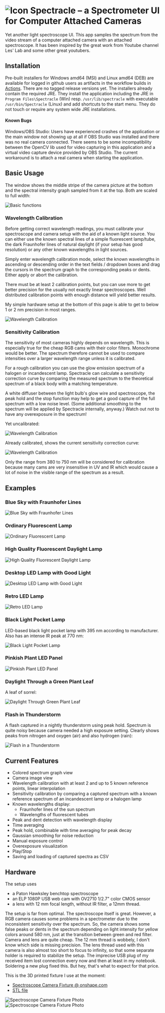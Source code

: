 # ![Icon](spectracle-app/src/main/resources/icons/icon-48.png) Spectracle – a Spectrometer UI for Computer Attached Cameras

Yet another light spectroscope UI. This app samples the spectrum from the video stream of a computer attached camera with an
attached spectroscope. It has been inspired by the great work from Youtube channel Les' Lab and some other great
youtubers.

## Installation

Pre-built installers for Windows amd64 (MSI) and Linux amd64 (DEB) are available for logged in github users as artifacts in the workflow builds in [Actions](https://github.com/grillbaer/spectracle/actions). There are no tagged release versions yet. The installers already contain the required JRE. They install the application including the JRE in `Program Files\Spectracle` (Win) resp. `/usr/lib/spectracle` with executable `/usr/bin/Spectracle` (Linux) and add shortcuts to the start menu. They do not touch or require any system wide JRE installations.

#### Known Bugs

Windows/OBS Studio: Users have experienced crashes of the application or the main window not showing up at all if OBS Studio was installed and there was no real camera connected. There seems to be some incompatibility between the OpenCV lib used for video capturing in this application and a virtual video capture device provided by OBS Studio. The current workaround is to attach a real camera when starting the application.

## Basic Usage

The window shows the middle stripe of the camera picture at the bottom and the spectral intensity graph sampled from it at the top. Both are scaled to full width:

![Basic functions](doc/basic-functions.png)

### Wavelength Calibration

Before getting correct wavelength readings, you must calibrate your spectroscope and camera setup with the aid of a known light source.
You can either use the known spectral lines of a simple fluorescent lamp/tube, the dark Fraunhofer lines of natural daylight (if your setup has good resolution) or any other known wavelengths in light sources.

Simply enter wavelength calibration mode, select the known wavelengths in ascending or descending order in the text fields / dropdown boxes and drag the cursors in the spectrum graph to the corresponding peaks or dents. Either apply or abort the calibration.

There must be at least 2 calibration points, but you can use more to get better precision for the usually not exactly linear spectroscopes. Well distributed calibration points with enough distance will yield better results.

My simple hardware setup at the bottom of this page is able to get to below 1 or 2 nm precision in most ranges.

![Wavelength Calibration](doc/wavelength-calibration.png)

### Sensitivity Calibration

The sensitivity of most cameras highly depends on wavelength. This is especially true for the cheap RGB cams with their color filters. Monochrome would be better. The spectrum therefore cannot be used to compare intensities over a larger wavelength range unless it is calibrated.

For a rough calibration you can use the glow emission spectrum of a halogen or incandescent lamp. Spectracle can calculate a sensitivity correction curve by comparing the measured spectrum to the theoretical spectrum of a black body with a matching temperature.

A white diffuser between the light bulb's glow wire and spectroscope, the peak hold and the stop function may help to get a good capture of the full spectrum with a low noise level. (Some additional smoothing to the spectrum will be applied by Spectracle internally, anyway.)
Watch out not to have any overexposure in the spectrum!

Yet uncalibrated:

![Wavelength Calibration](doc/sensitivity-calibration-1.png)

Already calibrated, shows the current sensitivity correction curve:

![Wavelength Calibration](doc/sensitivity-calibration-2.png)

Only the range from 380 to 750 nm will be considered for calibration because many cams are very insensitive in UV and IR which would cause a lot of noise in the visible range of the spectrum as a result.

## Examples

### Blue Sky with Fraunhofer Lines

![Blue Sky with Fraunhofer Lines](samples/blue_sky_good_calibration.png)

### Ordinary Fluorescent Lamp

![Ordinary Fluorescent Lamp](samples/fluorescent_lamp_good_calibration.png)

### High Quality Fluorescent Daylight Lamp

![High Quality Fluorescent Daylight Lamp](samples/fluorescent_daylight_good_calibration.png)

### Desktop LED Lamp with Good Light

![Desktop LED Lamp with Good Light](samples/led_lamp_good_calibration.png)

### Retro LED Lamp

![Retro LED Lamp](samples/retro_led_good_calibration.png)

### Black Light Pocket Lamp

LED-based black light pocket lamp with 395 nm according to manufacturer. Also has an intense IR peak at 770 nm:

![Black Light Pocket Lamp](samples/black-light-led-pocket-lamp.png)

### Pinkish Plant LED Panel

![Pinkish Plant LED Panel](samples/plant_light_good_calibration.png)

### Daylight Through a Green Plant Leaf

A leaf of sorrel:

![Daylight Through Green Plant Leaf](samples/daylight_through_green_leaf.png)

### Flash in Thunderstorm

A flash captured in a nightly thunderstorm using peak hold. Spectrum is quite noisy
because camera needed a high exposure setting.
Clearly shows peaks from nitrogen and oxygen (air) and also hydrogen (rain):

![Flash in a Thunderstorm](samples/thunderstorm-flash.png)

## Current Features

* Colored spectrum graph view
* Camera image view
* Wavelength calibration with at least 2 and up to 5 known reference points, linear interpolation
* Sensitivity calibration by comparing a captured spectrum with a known reference spectrum of an incandescent lamp or a
  halogen lamp
* Known wavelengths display:
    * Fraunhofer lines of the sun spectrum
    * Wavelengths of fluorescent tubes
* Peak and dent detection with wavelength display
* Time averaging
* Peak hold, combinable with time averaging for peak decay
* Gaussian smoothing for noise reduction
* Manual exposure control
* Overexposure visualization
* Play/Stop
* Saving and loading of captured spectra as CSV

## Hardware

The setup uses

* a Paton Hawksley benchtop spectroscope
* an ELP 1080P USB web cam with OV2710 1/2.7" color CMOS sensor
* a lens with 12 mm focal length, without IR filter, ⌀ 12mm thread.

The setup is far from optimal. The spectroscope itself is great. However, a RGB camera causes some problems in a
spectrometer due to the inconsistent sensitivity over the spectrum. So, the camera shows some false peaks or dents in
the spectrum depending on light intensity for yellow colors around 580 nm, just at the transition between green and red
filter. Camera and lens are quite cheap. The 12 mm thread is wobbely, I don't know which side is missing precision.
The lens thread used with this camera is also almost too short to focus to infinity, so that some separate holder is
required to stabilize the setup. The imprecise USB plug of my received item lost connection every now and then at least
in my notebook. Soldering a new plug fixed this. But hey, that's what to expect for that price.

This is the 3D printed fixture I use at the moment:

* [Spectroscope Camera Fixture @ onshape.com](https://cad.onshape.com/documents/067b9cbbfe91eaae340bbdb7/w/bf45124c7a9fedfbfbcc2b60/e/39af0ef3fc2ecf463972dfda)
* [STL file](hardware/fixture-v6.stl)

![Spectroscope Camera Fixture Photo](hardware/spectrocam-fixture-1.jpg)
![Spectroscope Camera Fixture Photo](hardware/spectrocam-fixture-2.jpg)
